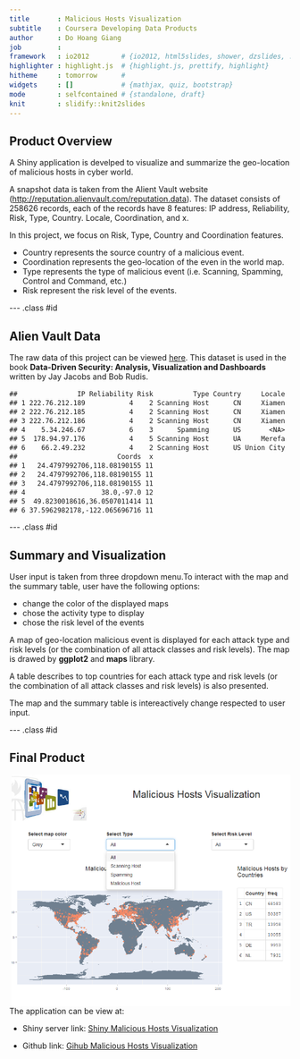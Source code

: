 ```yaml
---
title       : Malicious Hosts Visualization
subtitle    : Coursera Developing Data Products
author      : Do Hoang Giang
job         : 
framework   : io2012        # {io2012, html5slides, shower, dzslides, ...}
highlighter : highlight.js  # {highlight.js, prettify, highlight}
hitheme     : tomorrow      # 
widgets     : []            # {mathjax, quiz, bootstrap}
mode        : selfcontained # {standalone, draft}
knit        : slidify::knit2slides
---
```


## Product Overview

A Shiny application is develped to visualize and summarize the geo-location of malicious hosts in cyber world.

A snapshot data is taken from the Alient Vault website (http://reputation.alienvault.com/reputation.data). The dataset consists of 258626 records, each of the records have 8 features: IP address, Reliability, Risk, Type, Country. Locale, Coordination, and x. 

In this project, we focus on Risk, Type, Country and Coordination features.

* Country represents the source country of a malicious event.
* Coordination represents the geo-location of the even in the world map.
* Type represents the type of malicious event (i.e. Scanning, Spamming, Control and Command, etc.)
* Risk represent the risk level of the events.

--- .class #id 

## Alien Vault Data
The raw data of this project can be viewed [here](https://raw.githubusercontent.com/hgiang/CourseraDevelopingDataProduct/master/data/reputation.data). This dataset is used in the book **Data-Driven Security: Analysis, Visualization and Dashboards** written by  Jay Jacobs and Bob Rudis.

```
##               IP Reliability Risk          Type Country     Locale
## 1 222.76.212.189           4    2 Scanning Host      CN     Xiamen
## 2 222.76.212.185           4    2 Scanning Host      CN     Xiamen
## 3 222.76.212.186           4    2 Scanning Host      CN     Xiamen
## 4    5.34.246.67           6    3      Spamming      US       <NA>
## 5  178.94.97.176           4    5 Scanning Host      UA     Merefa
## 6    66.2.49.232           4    2 Scanning Host      US Union City
##                         Coords  x
## 1   24.4797992706,118.08190155 11
## 2   24.4797992706,118.08190155 11
## 3   24.4797992706,118.08190155 11
## 4                   38.0,-97.0 12
## 5  49.8230018616,36.0507011414 11
## 6 37.5962982178,-122.065696716 11
```

--- .class #id 

## Summary and Visualization
User input is taken from three dropdown menu.To interact with the map and the summary table, user have the following options: 

* change the color of the displayed maps
* chose the activity type to display
* chose the risk level of the events

A map of geo-location malicious event is displayed for each attack type and risk levels (or the combination of all attack classes and risk levels). The map is drawed by **ggplot2** and **maps** library.

A table describes to top countries for each attack type and risk levels (or the combination of all attack classes and risk levels) is also presented. 

The map and the summary table is intereactively change respected to user input.

--- .class #id 

## Final Product

<img src="app.png" alt="Application Screenshot" style="width: 500px;" align="right"/>

<br/>
<br/>
The application can be view at:

* Shiny server link: [Shiny Malicious Hosts Visualization](https://hgiang.shinyapps.io/RDataProduct)

* Github link: [Gihub Malicious Hosts Visualization](https://github.com/hgiang/CourseraDevelopingDataProduct)





